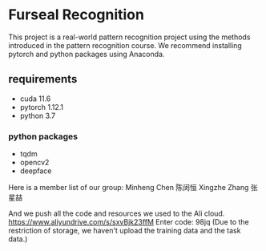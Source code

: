 # Furseal  Recognition
This project  is a real-world pattern recognition project using  the methods introduced in the pattern recognition course.
We recommend installing pytorch and python packages using Anaconda.
## requirements
- cuda 11.6
- pytorch 1.12.1
- python 3.7
### python packages
- tqdm
- opencv2
- deepface


Here is a member list of our group:
Minheng Chen      陈闵恒
Xingzhe Zhang     张星喆

And we push all the code and resources we used to the Ali cloud.
https://www.aliyundrive.com/s/sxvBjk23ffM 
Enter code: 98jq 
(Due to the restriction of  storage, we haven't upload the training data and the task data.)


